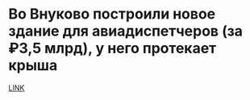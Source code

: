 # Во Внуково построили новое здание для авиадиспетчеров (за ₽3,5 млрд), у него протекает крыша



[LINK](https://varlamov.ru/2493042.html)